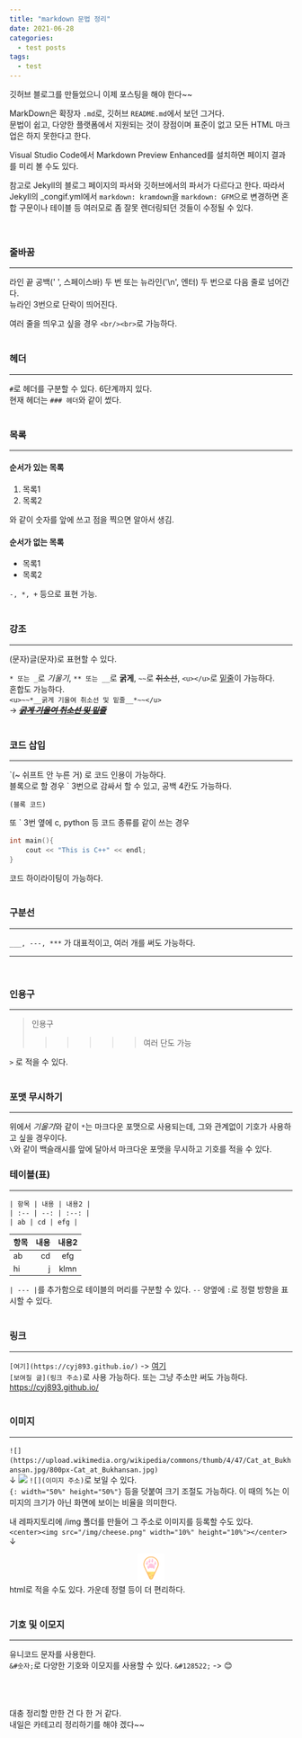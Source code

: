 ```yaml
---
title: "markdown 문법 정리"
date: 2021-06-28
categories:
  - test posts
tags:
  - test
---
```


깃허브 블로그를 만들었으니 이제 포스팅을 해야 한다~~

MarkDown은 확장자 `.md`로, 깃허브 `README.md`에서 보던 그거다.  
문법이 쉽고, 다양한 플랫폼에서 지원되는 것이 장점이며 표준이 없고 모든 HTML 마크업은 하지 못한다고 한다.

Visual Studio Code에서 Markdown Preview Enhanced를 설치하면 페이지 결과를 미리 볼 수도 있다.  

참고로 Jekyll의 블로그 페이지의 파서와 깃허브에서의 파서가 다르다고 한다. 따라서 Jekyll의 _congif.yml에서 `markdown: kramdown`을 `markdown: GFM`으로 변경하면 혼합 구문이나 테이블 등 여러모로 좀 잘못 렌더링되던 것들이 수정될 수 있다.  
<br/><br>

### 줄바꿈
---
라인 끝 공백(' ', 스페이스바) 두 번 또는 뉴라인('\n', 엔터) 두 번으로 다음 줄로 넘어간다.  
뉴라인 3번으로 단락이 띄어진다.

여러 줄을 띄우고 싶을 경우 `<br/><br>`로 가능하다.
<br/><br>

### 헤더
---
`#`로 헤더를 구분할 수 있다. 6단계까지 있다.  
현재 헤더는 `### 헤더`와 같이 썼다.
<br/><br>

### 목록
---
#### 순서가 있는 목록
1. 목록1
2. 목록2

와 같이 숫자를 앞에 쓰고 점을 찍으면 알아서 생김.

#### 순서가 없는 목록
- 목록1
- 목록2

`-, *, +` 등으로 표현 가능.
<br/><br>

### 강조
---
(문자)글(문자)로 표현할 수 있다.  

`* 또는 _`로 *기울기*, `** 또는 __`로 **굵게**, `~~`로 ~~취소선~~, `<u></u>`로 <u>밑줄</u>이 가능하다.  
혼합도 가능하다.  
`<u>~~*__굵게 기울여 취소선 및 밑줄__*~~</u>`  
-> <u>~~*__굵게 기울여 취소선 및 밑줄__*~~</u>
<br/><br>

### 코드 삽입
---
\`(~ 쉬프트 안 누른 거) 로 코드 인용이 가능하다.  
블록으로 할 경우 \` 3번으로 감싸서 할 수 있고, 공백 4칸도 가능하다.  
```
(블록 코드)
```
또 ` 3번 옆에  c, python 등 코드 종류를 같이 쓰는 경우
```cpp
int main(){
    cout << "This is C++" << endl;
}
```
코드 하이라이팅이 가능하다.
<br/><br>

### 구분선
---
`___, ---, ***` 가 대표적이고, 여러 개를 써도 가능하다.
___
<br>

### 인용구
---
> 인용구
>>>>>> 여러 단도 가능

`>` 로 적을 수 있다.
<br/><br>

### 포맷 무시하기
---
위에서 *기울기*와 같이 `*`는 마크다운 포맷으로 사용되는데, 그와 관계없이 기호가 사용하고 싶을 경우이다.  
`\`와 같이 백슬래시를 앞에 달아서 마크다운 포맷을 무시하고 기호를 적을 수 있다.

### 테이블(표)
---
```
| 항목 | 내용 | 내용2 |
| :-- | --: | :--: |
| ab | cd | efg |
```
| 항목 | 내용 | 내용2 |
| :-- | --: | :--: |
| ab | cd | efg |
| hi | j | klmn |

`| --- |`를 추가함으로 테이블의 머리를 구분할 수 있다.
`--` 양옆에 `:`로 정렬 방향을 표시할 수 있다.
<br/><br>

### 링크
---
`[여기](https://cyj893.github.io/)` -> [여기](https://cyj893.github.io/)  
`[보여질 글](링크 주소)`로  사용 가능하다. 또는 그냥 주소만 써도 가능하다. https://cyj893.github.io/
<br/><br>

### 이미지
---
`![](https://upload.wikimedia.org/wikipedia/commons/thumb/4/47/Cat_at_Bukhansan.jpg/800px-Cat_at_Bukhansan.jpg)`  
↓
![](https://upload.wikimedia.org/wikipedia/commons/thumb/4/47/Cat_at_Bukhansan.jpg/800px-Cat_at_Bukhansan.jpg)
`![](이미지 주소)`로 보일 수 있다.  
`{: width="50%" height="50%"}` 등을 덧붙여 크기 조절도 가능하다. 이 때의 %는 이미지의 크기가 아닌 화면에 보이는 비율을 의미한다.

내 레파지토리에 /img 폴더를 만들어 그 주소로 이미지를 등록할 수도 있다.  
`<center><img src="/img/cheese.png" width="10%" height="10%"></center>`  
↓
<center><img src="/img/cheese.png" width="10%" height="10%"></center>
html로 적을 수도 있다. 가운데 정렬 등이 더 편리하다.  
<br/><br>

### 기호 및 이모지
---
유니코드 문자를 사용한다.  
`&#숫자;`로 다양한 기호와 이모지를 사용할 수 있다. `&#128522;` -> &#128522;
<br/><br>
<br/><br>

대충 정리할 만한 건 다 한 거 같다.  
내일은 카테고리 정리하기를 해야 겠다~~

